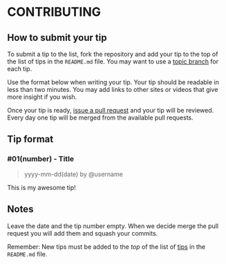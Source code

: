 # CONTRIBUTING

## How to submit your tip

To submit a tip to the list, fork the repository and add your tip to the top of the list of tips in the `README.md` file. You may want to use a [topic branch](https://github.com/dchelimsky/rspec/wiki/Topic-Branches) for each tip.

Use the format below when writing your tip. Your tip should be readable in less than two minutes. You may add links to other sites or videos that give more insight if you wish.

Once your tip is ready, [issue a pull request](https://help.github.com/articles/using-pull-requests/) and your tip will be reviewed. Every day one tip will be merged from the available pull requests.

## Tip format

### \#01\(number\) - Title

> yyyy-mm-dd\(date\) by @username

This is my awesome tip!

## Notes

Leave the date and the tip number empty. When we decide merge the pull request you will add them and squash your commits.

Remember: New tips must be added to the _top_ of the list of [tips](https://github.com/loverajoel/jstips#tips-list) in the `README.md` file.

